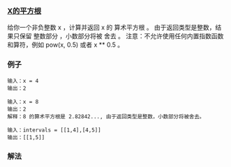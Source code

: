 ### [X的平方根](https://leetcode.cn/problems/sqrtx/)
给你一个非负整数 x ，计算并返回 x 的 算术平方根 。
由于返回类型是整数，结果只保留 整数部分 ，小数部分将被 舍去 。
注意：不允许使用任何内置指数函数和算符，例如 pow(x, 0.5) 或者 x ** 0.5 。
### 例子
```text
输入：x = 4
输出：2
```
```text
输入：x = 8
输出：2
解释：8 的算术平方根是 2.82842..., 由于返回类型是整数，小数部分将被舍去。
```
```text
输入：intervals = [[1,4],[4,5]]
输出：[[1,5]]
```
### 解法


